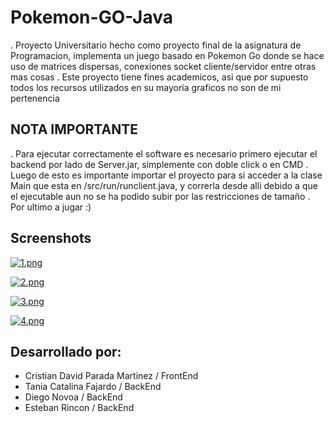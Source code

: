 # Pokemon-GO-Java

. Proyecto Universitario hecho como proyecto final de la asignatura de Programacion, implementa un juego basado en Pokemon Go donde se hace uso de matrices dispersas, conexiones socket cliente/servidor entre otras mas cosas
. Este proyecto tiene fines academicos, asi que por supuesto todos los recursos utilizados en su mayoria graficos no son de mi pertenencia

## NOTA IMPORTANTE

. Para ejecutar correctamente el software es necesario primero ejecutar el backend por lado de Server.jar, simplemente con doble click o en CMD
. Luego de esto es importante importar el proyecto para si acceder a la clase Main que esta en /src/run/runclient.java, y correrla desde alli debido a que el ejecutable aun no se ha podido subir por las restricciones de tamaño
. Por ultimo a jugar :)

## Screenshots

[![1.png](https://i.postimg.cc/rwpLvFW7/1.png)](https://postimg.cc/YhTVF7dx)

[![2.png](https://i.postimg.cc/cL5NZyBC/2.png)](https://postimg.cc/9DTktkSH)

[![3.png](https://i.postimg.cc/bvDfwCmT/3.png)](https://postimg.cc/5HVRP3dY)

[![4.png](https://i.postimg.cc/7LF8G3cy/4.png)](https://postimg.cc/v1tSCVbP)

## Desarrollado por:

- Cristian David Parada Martinez / FrontEnd
- Tania Catalina Fajardo / BackEnd
- Diego Novoa / BackEnd
- Esteban Rincon / BackEnd

